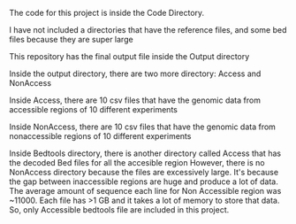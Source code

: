 The code for this project is inside the Code Directory.

I have not included a directories that have the reference files, and some bed files because they are super large

This repository has the final output file inside the Output directory

Inside the output directory, there are two more directory: Access and NonAccess

Inside Access, there are 10 csv files that have the genomic data from accessible regions of 10 different experiments

Inside NonAccess, there are 10 csv files that have the genomic data from nonaccessible regions of 10 different experiments

Inside Bedtools directory, there is another directory called Access that has the decoded Bed files for all the accesible region
However, there is no NonAccess directory because the files are excessively large. It's because the gap between inaccessible regions are huge and produce a lot of data. The average amount of sequence each line for Non Accessible region was ~11000. Each file has >1 GB and it takes a lot of memory to store that data. So, only Accessible bedtools file are included in this project. 

